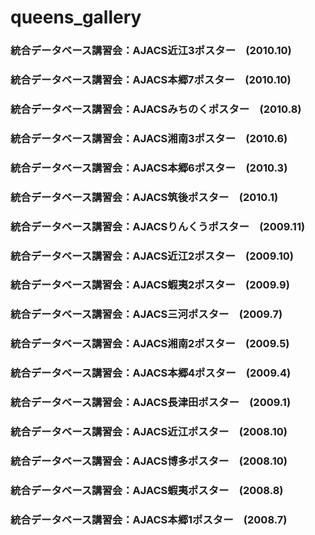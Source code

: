 # queens_gallery

### 統合データベース講習会：AJACS近江3ポスター　(2010.10)
### 統合データベース講習会：AJACS本郷7ポスター　(2010.10)
### 統合データベース講習会：AJACSみちのくポスター　(2010.8)
### 統合データベース講習会：AJACS湘南3ポスター　(2010.6)
### 統合データベース講習会：AJACS本郷6ポスター　(2010.3)
### 統合データベース講習会：AJACS筑後ポスター　(2010.1)
### 統合データベース講習会：AJACSりんくうポスター　(2009.11)
### 統合データベース講習会：AJACS近江2ポスター　(2009.10)
### 統合データベース講習会：AJACS蝦夷2ポスター　(2009.9)
### 統合データベース講習会：AJACS三河ポスター　(2009.7)
### 統合データベース講習会：AJACS湘南2ポスター　(2009.5)
### 統合データベース講習会：AJACS本郷4ポスター　(2009.4)
### 統合データベース講習会：AJACS長津田ポスター　(2009.1)
### 統合データベース講習会：AJACS近江ポスター　(2008.10)
### 統合データベース講習会：AJACS博多ポスター　(2008.10)
### 統合データベース講習会：AJACS蝦夷ポスター　(2008.8)
### 統合データベース講習会：AJACS本郷1ポスター　(2008.7)
